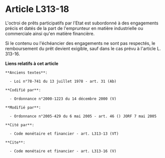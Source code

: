 # Article L313-18

L'octroi de prêts participatifs par l'Etat est subordonné à des engagements précis et datés de la part de l'emprunteur en
matière industrielle ou commerciale ainsi qu'en matière financière. 

Si le contenu ou l'échéancier des engagements ne sont pas respectés, le remboursement du prêt devient exigible, sauf dans le
cas prévu à l'article L. 313-16.

**Liens relatifs à cet article**

	**Anciens textes**:

	  - Loi n°78-741 du 13 juillet 1978 - art. 31 (Ab)

	**Codifié par**:

	  - Ordonnance n°2000-1223 du 14 décembre 2000 (V)

	**Modifié par**:

	  - Ordonnance n°2005-429 du 6 mai 2005 - art. 46 () JORF 7 mai 2005

	**Cité par**:

	  - Code monétaire et financier - art. L313-13 (VT)

	**Cite**:

	  - Code monétaire et financier - art. L313-16 (V)
